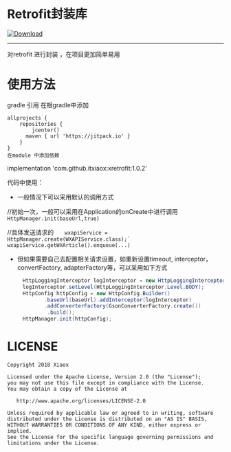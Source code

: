 # Retrofit封装库
[ ![Download](https://api.bintray.com/packages/itxiaox/maven/retrofit/images/download.svg?version=1.0.2) ](https://jitpack.io/private#itxiaox/xretrofit/1.0.2)

------------


   对retrofit 进行封装 ，在项目更加简单易用

# 使用方法
gradle 引用
    在根gradle中添加

    allprojects {
        repositories {
            jcenter()
          maven { url 'https://jitpack.io' }
        }
    }
    在module 中添加依赖

   implementation 'com.github.itxiaox:xretrofit:1.0.2'

代码中使用：

 - 一般情况下可以采用默认的调用方式
 
    
 //初始一次，一般可以采用在Application的onCreate中进行调用
     ```HttpManager.init(baseUrl,true)```
        
 //具体发送请求的
     ```   wxapiService = HttpManager.create(WXAPIService.class);`
        wxapiService.getWXArticle().enqueue(...)```
    
-  但如果需要自己去配置相关请求设置，如重新设置timeout, interceptor，convertFactory, adapterFactory等，可以采用如下方式

```java
     HttpLoggingInterceptor logInterceptor = new HttpLoggingInterceptor(new HttpLog());
     logInterceptor.setLevel(HttpLoggingInterceptor.Level.BODY);
     HttpConfig httpConfig = new HttpConfig.Builder()
            .baseUrl(baseUrl).addInterceptor(logInterceptor)
            .addConverterFactory(GsonConverterFactory.create())
             .build();
     HttpManager.init(httpConfig);
```



 # LICENSE

    Copyright 2018 Xiaox

    Licensed under the Apache License, Version 2.0 (the "License");
    you may not use this file except in compliance with the License.
    You may obtain a copy of the License at

       http://www.apache.org/licenses/LICENSE-2.0

    Unless required by applicable law or agreed to in writing, software
    distributed under the License is distributed on an "AS IS" BASIS,
    WITHOUT WARRANTIES OR CONDITIONS OF ANY KIND, either express or implied.
    See the License for the specific language governing permissions and
    limitations under the License.
